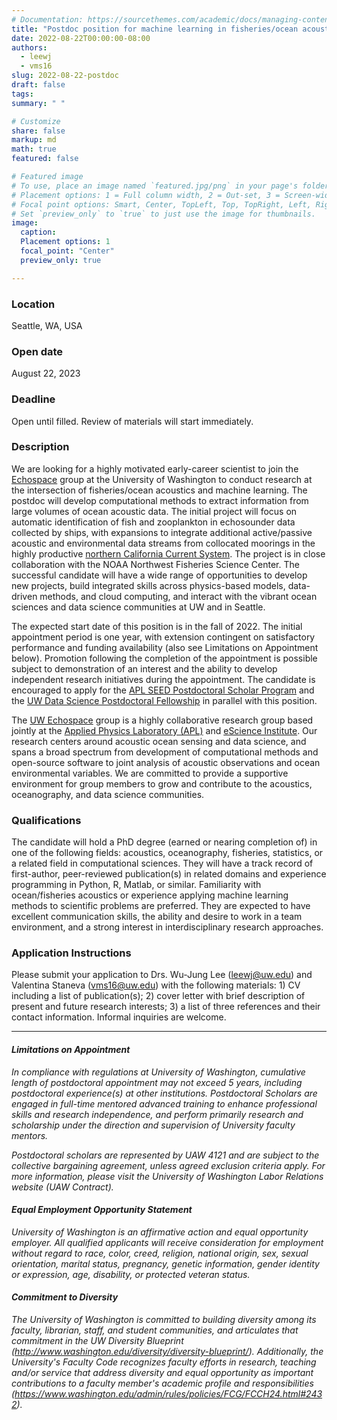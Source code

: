 ```yaml
---
# Documentation: https://sourcethemes.com/academic/docs/managing-content/
title: "Postdoc position for machine learning in fisheries/ocean acoustics for ecological applications"
date: 2022-08-22T00:00:00-08:00
authors: 
  - leewj
  - vms16
slug: 2022-08-22-postdoc
draft: false
tags: 
summary: " "

# Customize
share: false
markup: md
math: true
featured: false

# Featured image
# To use, place an image named `featured.jpg/png` in your page's folder.
# Placement options: 1 = Full column width, 2 = Out-set, 3 = Screen-width
# Focal point options: Smart, Center, TopLeft, Top, TopRight, Left, Right, BottomLeft, Bottom, BottomRight
# Set `preview_only` to `true` to just use the image for thumbnails.
image:
  caption:
  Placement options: 1
  focal_point: "Center"
  preview_only: true

---
```


### Location
Seattle, WA, USA 

### Open date
August 22, 2023

### Deadline
Open until filled. Review of materials will start immediately.

### Description
We are looking for a highly motivated early-career scientist to join the [Echospace](https://uw-echospace.github.io/) group at the University of Washington to conduct research at the intersection of fisheries/ocean acoustics and machine learning. The postdoc will develop computational methods to extract information from large volumes of ocean acoustic data. The initial project will focus on automatic identification of fish and zooplankton in echosounder data collected by ships, with expansions to integrate additional active/passive acoustic and environmental data streams from collocated moorings in the highly productive [northern California Current System](https://tos.org/oceanography/article/why-is-the-northern-end-of-the-california-current-system-so-productive). The project is in close collaboration with the NOAA Northwest Fisheries Science Center. The successful candidate will have a wide range of opportunities to develop new projects, build integrated skills across physics-based models, data-driven methods, and cloud computing, and interact with the vibrant ocean sciences and data science communities at UW and in Seattle. 

The expected start date of this position is in the fall of 2022. The initial appointment period is one year, with extension contingent on satisfactory performance and funding availability (also see Limitations on Appointment below). Promotion following the completion of the appointment is possible subject to demonstration of an interest and the ability to develop independent research initiatives during the appointment. The candidate is encouraged to apply for the [APL SEED Postdoctoral Scholar Program](https://ap.washington.edu/ahr/position-details/?job_id=99111) and the [UW Data Science Postdoctoral Fellowship](https://escience.washington.edu/uw-data-science-postdoctoral-fellow/) in parallel with this position. 

The [UW Echospace](https://uw-echospace.github.io/) group is a highly collaborative research group based jointly at the [Applied Physics Laboratory (APL)](https://www.apl.washington.edu/) and [eScience Institute](https://escience.washington.edu/). Our research centers around acoustic ocean sensing and data science, and spans a broad spectrum from development of computational methods and open-source software to joint analysis of acoustic observations and ocean environmental variables. We are committed to provide a supportive environment for group members to grow and contribute to the acoustics, oceanography, and data science communities.

### Qualifications
The candidate will hold a PhD degree (earned or nearing completion of) in one of the following fields: acoustics, oceanography, fisheries, statistics, or a related field in computational sciences. They will have a track record of first-author, peer-reviewed publication(s) in related domains and experience programming in Python, R, Matlab, or similar. Familiarity with ocean/fisheries acoustics or experience applying machine learning methods to scientific problems are preferred. They are expected to have excellent communication skills, the ability and desire to work in a team environment, and a strong interest in interdisciplinary research approaches.

### Application Instructions
Please submit your application to Drs. Wu-Jung Lee (leewj@uw.edu) and Valentina Staneva (vms16@uw.edu) with the following materials: 1) CV including a list of publication(s); 2) cover letter with brief description of present and future research interests; 3) a list of three references and their contact information. Informal inquiries are welcome.


------------------------


#### _Limitations on Appointment_
_In compliance with regulations at University of Washington, cumulative length of postdoctoral appointment may not exceed 5 years, including postdoctoral experience(s) at other institutions. Postdoctoral Scholars are engaged in full-time mentored advanced training to enhance professional skills and research independence, and perform primarily research and scholarship under the direction and supervision of University faculty mentors._

_Postdoctoral scholars are represented by UAW 4121 and are subject to the collective bargaining agreement, unless agreed exclusion criteria apply. For more information, please visit the University of Washington Labor Relations website (UAW Contract)._

#### _Equal Employment Opportunity Statement_
_University of Washington is an affirmative action and equal opportunity employer. All qualified applicants will receive consideration for employment without regard to race, color, creed, religion, national origin, sex, sexual orientation, marital status, pregnancy, genetic information, gender identity or expression, age, disability, or protected veteran status._

#### _Commitment to Diversity_
_The University of Washington is committed to building diversity among its faculty, librarian, staff, and student communities, and articulates that commitment in the UW Diversity Blueprint (http://www.washington.edu/diversity/diversity-blueprint/). Additionally, the University's Faculty Code recognizes faculty efforts in research, teaching and/or service that address diversity and equal opportunity as important contributions to a faculty member's academic profile and responsibilities (https://www.washington.edu/admin/rules/policies/FCG/FCCH24.html#2432)._
